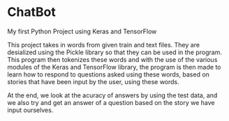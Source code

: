 # ChatBot
My first Python Project using Keras and TensorFlow

This project takes in words from given train and text files. They are desialized using the Pickle library so that they can be used in the program. This program then tokenizes these words and with the use of the various modules of the Keras and TensorFlow library, the program is then made to learn how to respond to questions asked using these words, based on stories that have been input by the user, using these words.

At the end, we look at the acuracy of answers by using the test data, and we also try and get an answer of a question based on the story we have input ourselves.
